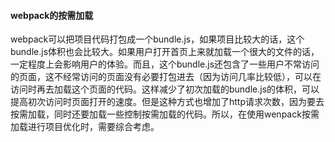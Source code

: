 #### webpack的按需加载

webpack可以把项目代码打包成一个bundle.js，如果项目比较大的话，这个bundle.js体积也会比较大。如果用户打开首页上来就加载一个很大的文件的话，一定程度上会影响用户的体验。而且，这个bundle.js还包含了一些用户不常访问的页面，这不经常访问的页面没有必要打包进去（因为访问几率比较低），可以在访问时再去加载这个页面的代码。这样减少了初次加载的bundle.js的体积，可以提高初次访问时页面打开的速度。但是这种方式也增加了http请求次数，因为要去按需加载，同时还要加载一些控制按需加载的代码。所以，在使用wenpack按需加载进行项目优化时，需要综合考虑。